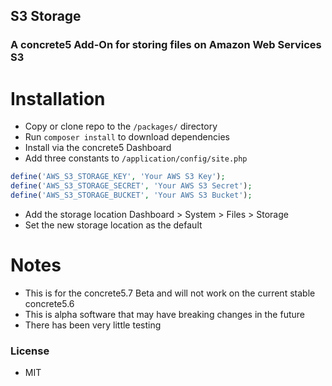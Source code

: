  S3 Storage
--------------

### A concrete5 Add-On for storing files on Amazon Web Services S3

Installation
============

* Copy or clone repo to the `/packages/` directory
* Run `composer install` to download dependencies
* Install via the concrete5 Dashboard
* Add three constants to `/application/config/site.php`
```php
define('AWS_S3_STORAGE_KEY', 'Your AWS S3 Key');
define('AWS_S3_STORAGE_SECRET', 'Your AWS S3 Secret');
define('AWS_S3_STORAGE_BUCKET', 'Your AWS S3 Bucket');
```
* Add the storage location Dashboard > System > Files > Storage
* Set the new storage location as the default


Notes
=====

* This is for the concrete5.7 Beta and will not work on the current stable concrete5.6
* This is alpha software that may have breaking changes in the future
* There has been very little testing


### License

* MIT
